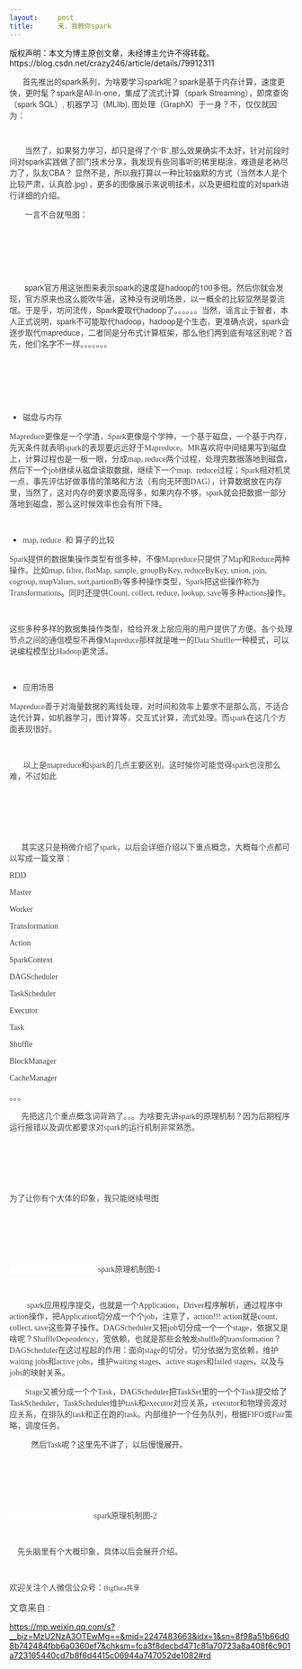 ```yaml
---
layout:     post
title:      来，我教你spark
---
```

<div id="article_content" class="article_content clearfix csdn-tracking-statistics" data-pid="blog" data-mod="popu_307" data-dsm="post">
								<div class="article-copyright">
					版权声明：本文为博主原创文章，未经博主允许不得转载。					https://blog.csdn.net/crazy246/article/details/79912311				</div>
								            <link rel="stylesheet" href="https://csdnimg.cn/release/phoenix/template/css/ck_htmledit_views-f76675cdea.css">
						<div class="htmledit_views" id="content_views">
                <div><div class="rich_media_content" style="min-height:350px;"><p style="color:rgb(62,62,62);font-family:'Helvetica Neue', Helvetica, 'Hiragino Sans GB', 'Microsoft YaHei', Arial, sans-serif;clear:both;min-height:1em;">      首先推出的spark系列，为啥要学习spark呢？spark是基于内存计算，速度更快，更时髦？spark是All-in-one，集成了流式计算（spark Streaming），即席查询（spark SQL）, 机器学习（MLlib), 图处理（GraphX）于一身？不，仅仅就因为：</p><p style="color:rgb(62,62,62);font-family:'Helvetica Neue', Helvetica, 'Hiragino Sans GB', 'Microsoft YaHei', Arial, sans-serif;clear:both;min-height:1em;"><img src="http://mmbiz.qpic.cn/mmbiz_jpg/ibnep9xicj6Ise84icAmIyOdkBZSiaC1oZxMRxUga9sNYibrniamOGMtyAqfbfibNHwUAMKL79ziaoO9Fsp3aBwtloRmNw/640?wx_fmt=jpeg&amp;tp=webp&amp;wxfrom=5&amp;wx_lazy=1" alt=""></p><p style="color:rgb(62,62,62);font-family:'Helvetica Neue', Helvetica, 'Hiragino Sans GB', 'Microsoft YaHei', Arial, sans-serif;clear:both;min-height:1em;">       当然了，如果努力学习，却只是得了个“B”,那么效果确实不太好，针对前段时间对spark实践做了部门技术分享，我发现有些同事听的稀里糊涂，难道是老衲尽力了，队友CBA？ 显然不是，所以我打算以一种比较幽默的方式（当然本人是个比较严肃，认真脸.jpg），更多的图像展示来说明技术，以及更细粒度的对spark进行详细的介绍。</p><p style="color:rgb(62,62,62);font-family:'Helvetica Neue', Helvetica, 'Hiragino Sans GB', 'Microsoft YaHei', Arial, sans-serif;clear:both;min-height:1em;">       一言不合就甩图：</p><p style="color:rgb(62,62,62);font-family:'Helvetica Neue', Helvetica, 'Hiragino Sans GB', 'Microsoft YaHei', Arial, sans-serif;clear:both;min-height:1em;"><br></p><p style="color:rgb(62,62,62);font-family:'Helvetica Neue', Helvetica, 'Hiragino Sans GB', 'Microsoft YaHei', Arial, sans-serif;clear:both;min-height:1em;"><img src="https://img-blog.csdn.net/20180412131004363?watermark/2/text/aHR0cHM6Ly9ibG9nLmNzZG4ubmV0L2NyYXp5MjQ2/font/5a6L5L2T/fontsize/400/fill/I0JBQkFCMA==/dissolve/70" alt=""><br></p><p style="color:rgb(62,62,62);font-family:'Helvetica Neue', Helvetica, 'Hiragino Sans GB', 'Microsoft YaHei', Arial, sans-serif;clear:both;min-height:1em;"><br></p><p style="color:rgb(62,62,62);font-family:'Helvetica Neue', Helvetica, 'Hiragino Sans GB', 'Microsoft YaHei', Arial, sans-serif;clear:both;min-height:1em;">       spark官方用这张图来表示spark的速度是hadoop的100多倍。然后你就会发现，官方原来也这么能吹牛逼，这种没有说明场景，以一概全的比较显然是耍流氓。于是乎，坊间流传，Spark要取代hadoop了。。。。。。当然，谣言止于智者，本人正式说明，spark不可能取代hadoop，hadoop是个生态，更准确点说，spark会逐步取代mapreduce，二者同是分布式计算框架，那么他们两到底有啥区别呢？首先，他们名字不一样。。。。。。。</p><p style="color:rgb(62,62,62);font-family:'Helvetica Neue', Helvetica, 'Hiragino Sans GB', 'Microsoft YaHei', Arial, sans-serif;clear:both;min-height:1em;"><br></p><p style="color:rgb(62,62,62);font-family:'Helvetica Neue', Helvetica, 'Hiragino Sans GB', 'Microsoft YaHei', Arial, sans-serif;clear:both;min-height:1em;"><img src="https://img-blog.csdn.net/20180412131051780?watermark/2/text/aHR0cHM6Ly9ibG9nLmNzZG4ubmV0L2NyYXp5MjQ2/font/5a6L5L2T/fontsize/400/fill/I0JBQkFCMA==/dissolve/70" alt=""><br></p><p style="color:rgb(62,62,62);font-family:'Helvetica Neue', Helvetica, 'Hiragino Sans GB', 'Microsoft YaHei', Arial, sans-serif;clear:both;min-height:1em;"><br></p><ul class="list-paddingleft-2" style="color:rgb(62,62,62);font-family:'Helvetica Neue', Helvetica, 'Hiragino Sans GB', 'Microsoft YaHei', Arial, sans-serif;"><li style="margin-left:0px;"><p style="clear:both;min-height:1em;"><span style="font-family:Tahoma;color:rgb(68,68,68);background-color:rgb(255,255,255);">磁盘与内存</span></p></li></ul><p style="color:rgb(62,62,62);font-family:'Helvetica Neue', Helvetica, 'Hiragino Sans GB', 'Microsoft YaHei', Arial, sans-serif;clear:both;min-height:1em;"><span style="font-family:Tahoma;color:rgb(68,68,68);background-color:rgb(255,255,255);">Mapreduce更像是一个学渣，Spark更像是个学神，一个基于磁盘，一个基于内存，先天条件就表明spark的表现要远远好于Mapreduce。</span><span style="font-family:Tahoma;color:rgb(62,62,62);background-color:rgb(255,255,255);">MR喜欢将中间结果写到磁盘上，计算过程也是一板一眼，分成map, reduce两个过程，处理完数据落地到磁盘，然后下一个job继续从磁盘读取数据，继续下一个map,  reduce过程；Spark相对机灵一点，事先评估好做事情的策略和方法（有向无环图DAG），计算数据放在内存里，当然了，这对内存的要求要高得多，如果内存不够，spark就会把数据一部分落地到磁盘，那么这时候效率也会有所下降。</span></p><p style="color:rgb(62,62,62);font-family:'Helvetica Neue', Helvetica, 'Hiragino Sans GB', 'Microsoft YaHei', Arial, sans-serif;clear:both;min-height:1em;"><span style="font-family:Tahoma;color:rgb(62,62,62);background-color:rgb(255,255,255);"><br></span></p><ul class="list-paddingleft-2" style="color:rgb(62,62,62);font-family:'Helvetica Neue', Helvetica, 'Hiragino Sans GB', 'Microsoft YaHei', Arial, sans-serif;"><li style="margin-left:0px;"><p style="clear:both;min-height:1em;"><span style="font-family:Tahoma;color:rgb(68,68,68);background-color:rgb(255,255,255);">map, reduce  和 算子的比较</span></p></li></ul><p style="color:rgb(62,62,62);font-family:'Helvetica Neue', Helvetica, 'Hiragino Sans GB', 'Microsoft YaHei', Arial, sans-serif;clear:both;min-height:1em;"><span style="font-family:Tahoma;color:rgb(68,68,68);background-color:rgb(255,255,255);">Spark提供的数据集操作类型有很多种，不像Mapreduce只提供了Map和Reduce两种操作。比如map, filter, flatMap, sample, groupByKey, reduceByKey, union, join, cogroup, mapValues, sort,partionBy等多种操作类型，Spark把这些操作称为Transformations。同时还提供Count, collect, reduce, lookup, save等多种actions操作。</span></p><p style="color:rgb(62,62,62);font-family:'Helvetica Neue', Helvetica, 'Hiragino Sans GB', 'Microsoft YaHei', Arial, sans-serif;clear:both;min-height:1em;"><span style="font-family:Tahoma;color:rgb(68,68,68);background-color:rgb(255,255,255);"><br></span></p><p style="color:rgb(62,62,62);font-family:'Helvetica Neue', Helvetica, 'Hiragino Sans GB', 'Microsoft YaHei', Arial, sans-serif;clear:both;min-height:1em;"><span style="font-family:Tahoma;color:rgb(68,68,68);background-color:rgb(255,255,255);">这些多种多样的数据集操作类型，给给开发上层应用的用户提供了方便。各个处理节点之间的通信模型不再像Mapreduce那样就是唯一的Data Shuffle一种模式，可以说编程模型比Hadoop更灵活。</span></p><p style="color:rgb(62,62,62);font-family:'Helvetica Neue', Helvetica, 'Hiragino Sans GB', 'Microsoft YaHei', Arial, sans-serif;clear:both;min-height:1em;"><span style="font-family:Tahoma;color:rgb(68,68,68);background-color:rgb(255,255,255);"><br></span></p><ul class="list-paddingleft-2" style="color:rgb(62,62,62);font-family:'Helvetica Neue', Helvetica, 'Hiragino Sans GB', 'Microsoft YaHei', Arial, sans-serif;"><li style="margin-left:0px;"><p style="clear:both;min-height:1em;"><span style="font-family:Tahoma;color:rgb(68,68,68);background-color:rgb(255,255,255);">应用场景</span></p></li></ul><p style="color:rgb(62,62,62);font-family:'Helvetica Neue', Helvetica, 'Hiragino Sans GB', 'Microsoft YaHei', Arial, sans-serif;clear:both;min-height:1em;"><span style="font-family:Tahoma;color:rgb(68,68,68);background-color:rgb(255,255,255);">Mapreduce善于对海量数据的离线处理，对时间和效率上要求不是那么高，不适合迭代计算，如机器学习，图计算等，交互式计算，流式处理。而spark在这几个方面表现很好。</span></p><p style="color:rgb(62,62,62);font-family:'Helvetica Neue', Helvetica, 'Hiragino Sans GB', 'Microsoft YaHei', Arial, sans-serif;clear:both;min-height:1em;"><span style="font-family:Tahoma;color:rgb(68,68,68);background-color:rgb(255,255,255);"><br></span></p><p style="color:rgb(62,62,62);font-family:'Helvetica Neue', Helvetica, 'Hiragino Sans GB', 'Microsoft YaHei', Arial, sans-serif;clear:both;min-height:1em;"><span style="font-family:Tahoma;color:rgb(68,68,68);background-color:rgb(255,255,255);">       以上是mapreduce和spark的几点主要区别。</span><span style="background-color:rgb(255,255,255);color:rgb(68,68,68);font-family:Tahoma;">这时候你可能觉得spark也没那么难，不过如此</span></p><p style="color:rgb(62,62,62);font-family:'Helvetica Neue', Helvetica, 'Hiragino Sans GB', 'Microsoft YaHei', Arial, sans-serif;clear:both;min-height:1em;"><span style="background-color:rgb(255,255,255);color:rgb(68,68,68);font-family:Tahoma;"><br></span></p><p style="color:rgb(62,62,62);font-family:'Helvetica Neue', Helvetica, 'Hiragino Sans GB', 'Microsoft YaHei', Arial, sans-serif;clear:both;min-height:1em;"><img src="http://mmbiz.qpic.cn/mmbiz_jpg/ibnep9xicj6Ise84icAmIyOdkBZSiaC1oZxMSrEqibPDrCmZESB9oS1VHlnmLicedKUAsOdHeiapvicCd1JhZg91Fanf2A/640?wx_fmt=jpeg&amp;tp=webp&amp;wxfrom=5&amp;wx_lazy=1" alt=""></p><p style="color:rgb(62,62,62);font-family:'Helvetica Neue', Helvetica, 'Hiragino Sans GB', 'Microsoft YaHei', Arial, sans-serif;clear:both;min-height:1em;"><br></p><p style="color:rgb(62,62,62);font-family:'Helvetica Neue', Helvetica, 'Hiragino Sans GB', 'Microsoft YaHei', Arial, sans-serif;clear:both;min-height:1em;"><span style="font-family:Tahoma;color:rgb(68,68,68);background-color:rgb(255,255,255);">      其实这只是稍微介绍了spark，以后会详细介绍以下重点概念，大概每个点都可以写成一篇文章：</span></p><p style="color:rgb(62,62,62);font-family:'Helvetica Neue', Helvetica, 'Hiragino Sans GB', 'Microsoft YaHei', Arial, sans-serif;clear:both;min-height:1em;"><span style="font-family:SimSun, STSong;">RDD</span></p><p style="color:rgb(62,62,62);font-family:'Helvetica Neue', Helvetica, 'Hiragino Sans GB', 'Microsoft YaHei', Arial, sans-serif;clear:both;min-height:1em;"><span style="font-family:SimSun, STSong;">Master</span></p><p style="color:rgb(62,62,62);font-family:'Helvetica Neue', Helvetica, 'Hiragino Sans GB', 'Microsoft YaHei', Arial, sans-serif;clear:both;min-height:1em;"><span style="font-family:SimSun, STSong;">Worker</span></p><p style="color:rgb(62,62,62);font-family:'Helvetica Neue', Helvetica, 'Hiragino Sans GB', 'Microsoft YaHei', Arial, sans-serif;clear:both;min-height:1em;"><span style="font-family:SimSun, STSong;">Transformation</span></p><p style="color:rgb(62,62,62);font-family:'Helvetica Neue', Helvetica, 'Hiragino Sans GB', 'Microsoft YaHei', Arial, sans-serif;clear:both;min-height:1em;"><span style="font-family:SimSun, STSong;">Action</span></p><p style="color:rgb(62,62,62);font-family:'Helvetica Neue', Helvetica, 'Hiragino Sans GB', 'Microsoft YaHei', Arial, sans-serif;clear:both;min-height:1em;"><span style="font-family:SimSun, STSong;">SparkContext</span></p><p style="color:rgb(62,62,62);font-family:'Helvetica Neue', Helvetica, 'Hiragino Sans GB', 'Microsoft YaHei', Arial, sans-serif;clear:both;min-height:1em;"><span style="font-family:SimSun, STSong;">DAGScheduler</span></p><p style="color:rgb(62,62,62);font-family:'Helvetica Neue', Helvetica, 'Hiragino Sans GB', 'Microsoft YaHei', Arial, sans-serif;clear:both;min-height:1em;"><span style="font-family:SimSun, STSong;">TaskScheduler</span></p><p style="color:rgb(62,62,62);font-family:'Helvetica Neue', Helvetica, 'Hiragino Sans GB', 'Microsoft YaHei', Arial, sans-serif;clear:both;min-height:1em;"><span style="font-family:SimSun, STSong;">Executor</span></p><p style="color:rgb(62,62,62);font-family:'Helvetica Neue', Helvetica, 'Hiragino Sans GB', 'Microsoft YaHei', Arial, sans-serif;clear:both;min-height:1em;"><span style="font-family:SimSun, STSong;">Task</span></p><p style="color:rgb(62,62,62);font-family:'Helvetica Neue', Helvetica, 'Hiragino Sans GB', 'Microsoft YaHei', Arial, sans-serif;clear:both;min-height:1em;"><span style="font-family:SimSun, STSong;">Shuffle</span></p><p style="color:rgb(62,62,62);font-family:'Helvetica Neue', Helvetica, 'Hiragino Sans GB', 'Microsoft YaHei', Arial, sans-serif;clear:both;min-height:1em;"><span style="font-family:SimSun, STSong;">BlockManager</span></p><p style="color:rgb(62,62,62);font-family:'Helvetica Neue', Helvetica, 'Hiragino Sans GB', 'Microsoft YaHei', Arial, sans-serif;clear:both;min-height:1em;"><span style="font-family:SimSun, STSong;">CacheManager</span></p><p style="color:rgb(62,62,62);font-family:'Helvetica Neue', Helvetica, 'Hiragino Sans GB', 'Microsoft YaHei', Arial, sans-serif;clear:both;min-height:1em;"><span style="font-family:SimSun, STSong;">。。。</span></p><p style="color:rgb(62,62,62);font-family:'Helvetica Neue', Helvetica, 'Hiragino Sans GB', 'Microsoft YaHei', Arial, sans-serif;clear:both;min-height:1em;"><span style="font-family:Tahoma;color:rgb(68,68,68);background-color:rgb(255,255,255);">      先把这几个重点概念词背熟了。。。为啥要先讲spark的原理机制？因为后期程序运行报错以及调优都要求对spark的运行机制非常熟悉。</span></p><p style="color:rgb(62,62,62);font-family:'Helvetica Neue', Helvetica, 'Hiragino Sans GB', 'Microsoft YaHei', Arial, sans-serif;clear:both;min-height:1em;"><span style="font-family:Tahoma;color:rgb(68,68,68);background-color:rgb(255,255,255);"><br></span></p><p style="color:rgb(62,62,62);font-family:'Helvetica Neue', Helvetica, 'Hiragino Sans GB', 'Microsoft YaHei', Arial, sans-serif;clear:both;min-height:1em;"><img src="https://img-blog.csdn.net/20180412131122242?watermark/2/text/aHR0cHM6Ly9ibG9nLmNzZG4ubmV0L2NyYXp5MjQ2/font/5a6L5L2T/fontsize/400/fill/I0JBQkFCMA==/dissolve/70" alt=""><br></p><p style="color:rgb(62,62,62);font-family:'Helvetica Neue', Helvetica, 'Hiragino Sans GB', 'Microsoft YaHei', Arial, sans-serif;clear:both;min-height:1em;"><br></p><p style="color:rgb(62,62,62);font-family:'Helvetica Neue', Helvetica, 'Hiragino Sans GB', 'Microsoft YaHei', Arial, sans-serif;clear:both;min-height:1em;"><span style="font-family:Tahoma;color:rgb(68,68,68);background-color:rgb(255,255,255);">为了让你有个大体的印象，我只能继续甩图</span></p><p style="color:rgb(62,62,62);font-family:'Helvetica Neue', Helvetica, 'Hiragino Sans GB', 'Microsoft YaHei', Arial, sans-serif;clear:both;min-height:1em;"><span style="font-family:Tahoma;color:rgb(68,68,68);background-color:rgb(255,255,255);"><br></span></p><p style="color:rgb(62,62,62);font-family:'Helvetica Neue', Helvetica, 'Hiragino Sans GB', 'Microsoft YaHei', Arial, sans-serif;clear:both;min-height:1em;"><img src="https://img-blog.csdn.net/20180412131134715?watermark/2/text/aHR0cHM6Ly9ibG9nLmNzZG4ubmV0L2NyYXp5MjQ2/font/5a6L5L2T/fontsize/400/fill/I0JBQkFCMA==/dissolve/70" alt=""><br></p><p style="color:rgb(62,62,62);font-family:'Helvetica Neue', Helvetica, 'Hiragino Sans GB', 'Microsoft YaHei', Arial, sans-serif;clear:both;min-height:1em;"><br></p><p style="color:rgb(62,62,62);font-family:'Helvetica Neue', Helvetica, 'Hiragino Sans GB', 'Microsoft YaHei', Arial, sans-serif;clear:both;min-height:1em;"><span style="font-family:Tahoma;color:rgb(68,68,68);background-color:rgb(255,255,255);">                                             spark原理机制图-1</span></p><p style="color:rgb(62,62,62);font-family:'Helvetica Neue', Helvetica, 'Hiragino Sans GB', 'Microsoft YaHei', Arial, sans-serif;clear:both;min-height:1em;"><span style="font-family:SimSun, STSong;">   </span></p><p style="color:rgb(62,62,62);font-family:'Helvetica Neue', Helvetica, 'Hiragino Sans GB', 'Microsoft YaHei', Arial, sans-serif;clear:both;min-height:1em;"><span style="font-family:SimSun, STSong;">   </span><span style="font-family:Tahoma;">      spark应用程序提交，也就是一个Application，Driver程序解析，通过程序中action操作，把Application切分成一个个job，注意了，action!!! action就是count, collect, save这些算子操作。DAGScheduler又把job切分成一个一个stage，依据又是啥呢？</span><span style="font-family:Tahoma;color:rgb(68,68,68);background-color:rgb(255,255,255);">ShuffleDependency，宽依赖，也就是那些会触发shuffle的transformation？DAGScheduler在这过程起的作用：面向stage的切分，切分依据为宽依赖，维护waiting jobs和active jobs，维护waiting stages、active stages和failed stages，以及与jobs的映射关系。</span></p><p style="color:rgb(62,62,62);font-family:'Helvetica Neue', Helvetica, 'Hiragino Sans GB', 'Microsoft YaHei', Arial, sans-serif;clear:both;min-height:1em;"><span style="font-family:Tahoma;color:rgb(68,68,68);background-color:rgb(255,255,255);">        Stage又被分成一个个Task，</span><span style="font-family:Tahoma;">DAGScheduler把TaskSet里的一个个Task提交给了TaskScheduler，TaskScheduler</span><span style="font-family:Tahoma;color:rgb(68,68,68);background-color:rgb(255,255,255);">维护task和executor对应关系，executor和物理资源对应关系，在排队的task和正在跑的task。内部维护一个任务队列，根据FIFO或Fair策略，调度任务。</span></p><p style="color:rgb(62,62,62);font-family:'Helvetica Neue', Helvetica, 'Hiragino Sans GB', 'Microsoft YaHei', Arial, sans-serif;clear:both;min-height:1em;"><span style="font-family:SimSun, STSong;">           </span><span style="font-family:Tahoma;">然后Task呢？这里先不讲了，以后慢慢展开。</span></p><p style="color:rgb(62,62,62);font-family:'Helvetica Neue', Helvetica, 'Hiragino Sans GB', 'Microsoft YaHei', Arial, sans-serif;clear:both;min-height:1em;"><span style="font-family:Tahoma;"><br></span></p><p style="color:rgb(62,62,62);font-family:'Helvetica Neue', Helvetica, 'Hiragino Sans GB', 'Microsoft YaHei', Arial, sans-serif;clear:both;min-height:1em;"><img src="https://img-blog.csdn.net/20180412131148216?watermark/2/text/aHR0cHM6Ly9ibG9nLmNzZG4ubmV0L2NyYXp5MjQ2/font/5a6L5L2T/fontsize/400/fill/I0JBQkFCMA==/dissolve/70" alt=""><br></p><p style="color:rgb(62,62,62);font-family:'Helvetica Neue', Helvetica, 'Hiragino Sans GB', 'Microsoft YaHei', Arial, sans-serif;clear:both;min-height:1em;"><br></p><p style="color:rgb(62,62,62);font-family:'Helvetica Neue', Helvetica, 'Hiragino Sans GB', 'Microsoft YaHei', Arial, sans-serif;clear:both;min-height:1em;"><span style="font-family:Tahoma;color:rgb(68,68,68);background-color:rgb(255,255,255);">                                           spark原理机制图-2  </span></p><p style="color:rgb(62,62,62);font-family:'Helvetica Neue', Helvetica, 'Hiragino Sans GB', 'Microsoft YaHei', Arial, sans-serif;clear:both;min-height:1em;"><span style="font-family:Tahoma;color:rgb(68,68,68);background-color:rgb(255,255,255);"><br></span></p><p style="color:rgb(62,62,62);font-family:'Helvetica Neue', Helvetica, 'Hiragino Sans GB', 'Microsoft YaHei', Arial, sans-serif;clear:both;min-height:1em;"><span style="font-family:Tahoma;color:rgb(68,68,68);background-color:rgb(255,255,255);">    先头脑里有个大概印象，具体以后会展开介绍。</span></p><p style="color:rgb(62,62,62);font-family:'Helvetica Neue', Helvetica, 'Hiragino Sans GB', 'Microsoft YaHei', Arial, sans-serif;clear:both;min-height:1em;"><span style="font-family:Tahoma;color:rgb(68,68,68);background-color:rgb(255,255,255);"><br></span></p><p style="color:rgb(62,62,62);font-family:'Helvetica Neue', Helvetica, 'Hiragino Sans GB', 'Microsoft YaHei', Arial, sans-serif;clear:both;min-height:1em;"><span style="font-family:Tahoma;color:rgb(68,68,68);background-color:rgb(255,255,255);">欢迎关注个人微信公众号：<span style="color:rgb(69,69,69);font-family:'PingFang SC';font-size:12px;">BigData共享</span></span></p><p style="clear:both;min-height:1em;"><span style="background-color:rgb(255,255,255);"><span style="font-family:'PingFang SC';color:#454545;"><span style="font-size:16px;">文章来自</span><span style="font-size:12px;">：</span></span></span></p><p class="p1"><a href="https://mp.weixin.qq.com/s?__biz=MzU2NzA3OTEwMg==&amp;mid=2247483663&amp;idx=1&amp;sn=8f98a51b66d08b742484fbb6a0360ef7&amp;chksm=fca3f8decbd471c81a70723a8a408f6c901a723165440cd7b8f6d4415c06944a747052de1082#rd" rel="nofollow">https://mp.weixin.qq.com/s?__biz=MzU2NzA3OTEwMg==&amp;mid=2247483663&amp;idx=1&amp;sn=8f98a51b66d08b742484fbb6a0360ef7&amp;chksm=fca3f8decbd471c81a70723a8a408f6c901a723165440cd7b8f6d4415c06944a747052de1082#rd</a></p><br><br><br><p style="color:rgb(62,62,62);font-family:'Helvetica Neue', Helvetica, 'Hiragino Sans GB', 'Microsoft YaHei', Arial, sans-serif;clear:both;min-height:1em;"><br></p></div></div>            </div>
                </div>